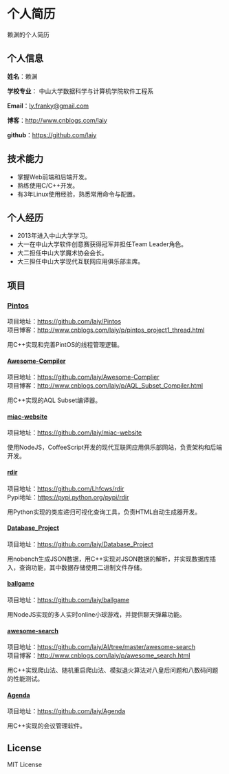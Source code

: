 个人简历
======================
赖渊的个人简历

## 个人信息

**姓名**：赖渊 

**学校专业**： 中山大学数据科学与计算机学院软件工程系

**Email**：ly.franky@gmail.com

**博客**：http://www.cnblogs.com/laiy

**github**：https://github.com/laiy

## 技术能力

* 掌握Web前端和后端开发。
* 熟练使用C/C++开发。
* 有3年Linux使用经验，熟悉常用命令与配置。

## 个人经历
* 2013年进入中山大学学习。
* 大一在中山大学软件创意赛获得冠军并担任Team Leader角色。
* 大二担任中山大学魔术协会会长。
* 大三担任中山大学现代互联网应用俱乐部主席。

## 项目

### [Pintos](https://github.com/laiy/Pintos)
项目地址：https://github.com/laiy/Pintos  
项目博客：http://www.cnblogs.com/laiy/p/pintos_project1_thread.html

用C++实现和完善PintOS的线程管理逻辑。

#### [Awesome-Compiler](https://github.com/laiy/Awesome-Complier)
项目地址：https://github.com/laiy/Awesome-Complier  
项目博客：http://www.cnblogs.com/laiy/p/AQL_Subset_Compiler.html

用C++实现的AQL Subset编译器。

#### [miac-website](https://github.com/laiy/miac-website)
项目地址：https://github.com/laiy/miac-website

使用NodeJS，CoffeeScript开发的现代互联网应用俱乐部网站，负责架构和后端开发。

#### [rdir](https://github.com/Lhfcws/rdir)
项目地址：https://github.com/Lhfcws/rdir  
Pypi地址：https://pypi.python.org/pypi/rdir

用Python实现的类库递归可视化查询工具，负责HTML自动生成器开发。

#### [Database_Project](https://github.com/laiy/Database_Project)
项目地址：https://github.com/laiy/Database_Project

用nobench生成JSON数据，用C++实现对JSON数据的解析，并实现数据库插入，查询功能，其中数据存储使用二进制文件存储。

#### [ballgame](https://github.com/laiy/ballgame)
项目地址：https://github.com/laiy/ballgame

用NodeJS实现的多人实时online小球游戏，并提供聊天弹幕功能。

#### [awesome-search](https://github.com/laiy/AI/tree/master/awesome-search)
项目地址：https://github.com/laiy/AI/tree/master/awesome-search  
项目博客：http://www.cnblogs.com/laiy/p/awesome_search.html

用C++实现爬山法、随机重启爬山法、模拟退火算法对八皇后问题和八数码问题的性能测试。

#### [Agenda](https://github.com/laiy/Agenda)
项目地址：https://github.com/laiy/Agenda

用C++实现的会议管理软件。

## License
MIT License
